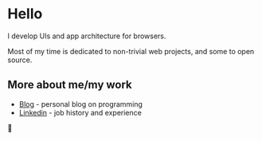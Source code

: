 # Hello 
I develop UIs and app architecture for browsers.

Most of my time is dedicated to non-trivial web projects, and some to open source. 

## More about me/my work
 - [Blog](https://webup.org/blog) - personal blog on programming
 - [Linkedin](https://www.linkedin.com/in/moubi/) - job history and experience

👋
